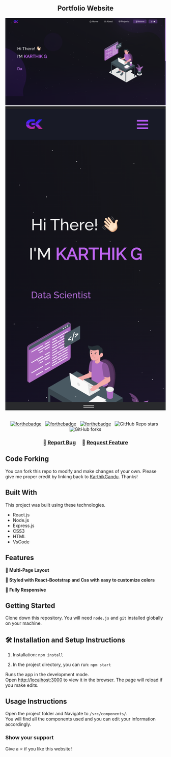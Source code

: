 <h2 align="center">
  Portfolio Website<br/>
</h2>
<div align="center">
  <img alt="Demo" src="./Images/readme-img.png" />
  <img alt="Demo" src="./Images/readme-img1.png" />
</div>

<br/>

<center>

[![forthebadge](https://forthebadge.com/images/badges/built-with-love.svg)](https://forthebadge.com) &nbsp;
[![forthebadge](https://forthebadge.com/images/badges/made-with-javascript.svg)](https://forthebadge.com) &nbsp;
[![forthebadge](https://forthebadge.com/images/badges/open-source.svg)](https://forthebadge.com) &nbsp;
![GitHub Repo stars](https://img.shields.io/github/stars/KarthikGandu/Portfolio_Site?color=red&logo=github&style=for-the-badge) &nbsp;
![GitHub forks](https://img.shields.io/github/forks/KarthikGandu/Portfolio_Site?color=red&logo=github&style=for-the-badge)

</center>

<h3 align="center">
    🔹
    <a href="https://github.com/KarthikGandu/Portfolio_Site/issues">Report Bug</a> &nbsp; &nbsp;
    🔹
    <a href="https://github.com/KarthikGandu/Portfolio_Site/issues">Request Feature</a>
</h3>

## Code Forking

You can fork this repo to modify and make changes of your own. Please give me proper credit by linking back to [KarthikGandu](https://github.com/KarthikGandu/Portfolio_Site). Thanks!

## Built With

This project was built using these technologies.

- React.js
- Node.js
- Express.js
- CSS3
- HTML 
- VsCode

## Features

**📖 Multi-Page Layout**

**🎨 Styled with React-Bootstrap and Css with easy to customize colors**

**📱 Fully Responsive**

## Getting Started

Clone down this repository. You will need `node.js` and `git` installed globally on your machine.

## 🛠 Installation and Setup Instructions

1. Installation: `npm install`

2. In the project directory, you can run: `npm start`

Runs the app in the development mode.\
Open [http://localhost:3000](http://localhost:3000) to view it in the browser.
The page will reload if you make edits.

## Usage Instructions

Open the project folder and Navigate to `/src/components/`. <br/>
You will find all the components used and you can edit your information accordingly.

### Show your support

Give a ⭐ if you like this website!



